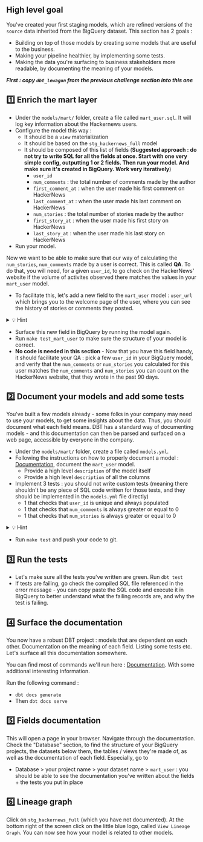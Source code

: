 ## High level goal

You've created your first staging models, which are refined versions of the `source` data inherited from the BigQuery dataset. This section has 2 goals :
- Building on top of those models by creating some models that are useful to the business.
- Making your pipeline healthier, by implementing some tests.
- Making the data you're surfacing to business stakeholders more readable, by documenting the meaning of your models.


**_First : copy `dbt_lewagon` from the previous challenge section into this one_**

## 1️⃣ Enrich the mart layer

- Under the `models/mart/` folder, create a file called `mart_user.sql`. It will log key information about the Hackernews users.
- Configure the model this way :
  - It should be a `view` materialization
  - It should be based on the `stg_hackernews_full` model
  - It should be composed of this list of fields (**Suggested approach : do not try to write SQL for all the fields at once. Start with one very simple config, outputting 1 or 2 fields. Then run your model. And make sure it's created in BigQuery. Work very iteratively**)
    - `user_id`
    - `num_comments` : the total number of comments made by the author
    - `first_comment_at` : when the user made his first comment on HackerNews
    - `last_comment_at` :  when the user made his last comment on HackerNews
    - `num_stories` :  the total number of stories made by the author
    - `first_story_at` :  when the user made his first story on HackerNews
    - `last_story_at` : when the user made his last story on HackerNews
- Run your model.

Now we want to be able to make sure that our way of calculating the `num_stories`, `num_comments` made by a user is correct. This is called **QA**. To do that, you will need, for a given `user_id`, to go check on the HackerNews' website if the volume of activites observed there matches the values in your `mart_user` model.

- To facilitate this, let's add a new field to the `mart_user` model : `user_url` which brings you to the welcome page of the user, where you can see the history of stories or comments they posted.
<details>
<summary markdown='span'>💡 Hint</summary>
  This URL looks something like this : `https://news.ycombinator.com/user?id=`
</details>

- Surface this new field in BigQuery by running the model again.
- Run `make test_mart_user` to make sure the structure of your model is correct.
- **No code is needed in this section** - Now that you have this field handy, it should facilitate your QA : pick a few `user_id` in your BigQuery model, and verify that the `num_comments` or `num_stories` you calculated for this user matches the `num_comments` and `num_stories` you can count on the HackerNews website, that they wrote in the past 90 days.

## 2️⃣ Document your models and add some tests

You've built a few models already - some folks in your company may need to use your models, to get some insights about the data. Thus, you should document what each field means. DBT has a standard way of documenting models - and this documentation can then be parsed and surfaced on a web page, accessible by everyone in the company.

- Under the  `models/mart/` folder, create a file called `models.yml`.
- Following the instructions on how to properly document a model : [Documentation](https://docs.getdbt.com/docs/building-a-dbt-project/documentation), document the `mart_user` model.
  - Provide a high level `description` of the model itself
  - Provide a high level `description` of all the columns
- Implement 3 tests : you should not write custom tests (meaning there shouldn't be any piece of SQL code written for those tests, and they should be implemented in the `models.yml` file directly)
  - 1 that checks that `user_id` is unique and always populated
  - 1 that checks that `num_comments` is always greater or equal to 0
  - 1 that checks that `num_stories` is always greater or equal to 0
 <details>
  <summary markdown='span'>💡 Hint</summary>
    For the "always greater or equal to 0", check on the internet : you will need to install a DBT package that enables you to very simply configure this type of test : [dbt_utils](https://hub.getdbt.com/dbt-labs/dbt_utils/0.8.6/). Install the 0.8.6 version. You'll need to create a `packages.yml` file at the same level as the `dbt_project.yml` file.
  </details>

- Run `make test` and push your code to git.


## 3️⃣ Run the tests

- Let's make sure all the tests you've written are green. Run `dbt test`
- If tests are failing, go check the compiled SQL file referenced in the error message - you can copy paste the SQL code and execute it in BigQuery to better understand what the failing records are, and why the test is failing.


## 4️⃣ Surface the documentation

You now have a robust DBT project : models that are dependent on each other. Documentation on the meaning of each field. Listing some tests etc. Let's surface all this documentation somewhere.

You can find most of commands we'll run here : [Documentation](https://docs.getdbt.com/reference/commands/cmd-docs). With some additional interesting information.

Run the following command :

- `dbt docs generate`
- Then `dbt docs serve`

## 5️⃣ Fields documentation

This will open a page in your browser. Navigate through the documentation. Check the "Database" section, to find the structure of your BigQuery projects, the datasets below them, the tables / views they're made of, as well as the documentation of each field. Especially, go to
- Database > your project name > your dataset name > `mart_user` : you should be able to see the documentation you've written about the fields + the tests you put in place


## 6️⃣ Lineage graph

Click on `stg_hackernews_full` (which you have not documented). At the bottom right of the screen click on the little blue logo, called `View Lineage Graph`. You can now see how your model is related to other models.
